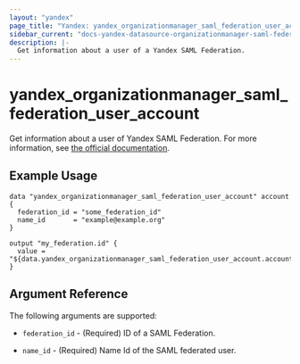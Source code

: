 ```yaml
---
layout: "yandex"
page_title: "Yandex: yandex_organizationmanager_saml_federation_user_account"
sidebar_current: "docs-yandex-datasource-organizationmanager-saml-federation-user-account"
description: |-
  Get information about a user of a Yandex SAML Federation.
---
```


# yandex\_organizationmanager\_saml\_federation\_user\_account

Get information about a user of Yandex SAML Federation. For more information, see
[the official documentation](https://cloud.yandex.com/docs/organization/operations/federations/integration-common).

## Example Usage

```hcl
data "yandex_organizationmanager_saml_federation_user_account" account {
  federation_id = "some_federation_id"
  name_id       = "example@example.org"
}

output "my_federation.id" {
  value = "${data.yandex_organizationmanager_saml_federation_user_account.account.id}"
}
```

## Argument Reference

The following arguments are supported:

* `federation_id` - (Required) ID of a SAML Federation.

* `name_id` - (Required) Name Id of the SAML federated user.
